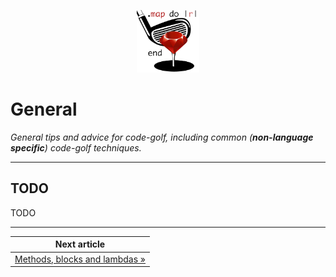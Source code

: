 <p align="center"><img width="100" src="../assets/golf.png"></p>

# General

*General tips and advice for code-golf, including common (**non-language specific**) code-golf techniques.*

---

## TODO

TODO

------

|               Next article               |
| :--------------------------------------: |
| [Methods, blocks and lambdas »](../articles/2.md) |